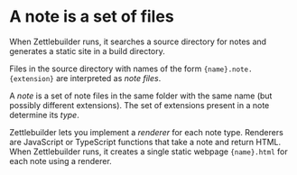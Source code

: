 # A note is a set of files

When Zettlebuilder runs, it searches a source directory for notes and generates a static site in a build directory.

Files in the source directory with names of the form `{name}.note.{extension}` are interpreted as _note files_.

A _note_ is a set of note files in the same folder with the same name (but possibly different extensions).
The set of extensions present in a note determine its _type_.

Zettlebuilder lets you implement a _renderer_ for each note type.
Renderers are JavaScript or TypeScript functions that take a note and return HTML.
When Zettlebuilder runs, it creates a single static webpage `{name}.html` for each note using a renderer.
